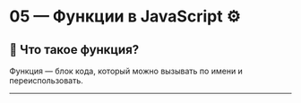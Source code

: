 # 05 — Функции в JavaScript ⚙️

## 🔹 Что такое функция?

Функция — блок кода, который можно вызывать по имени и переиспользовать.

---